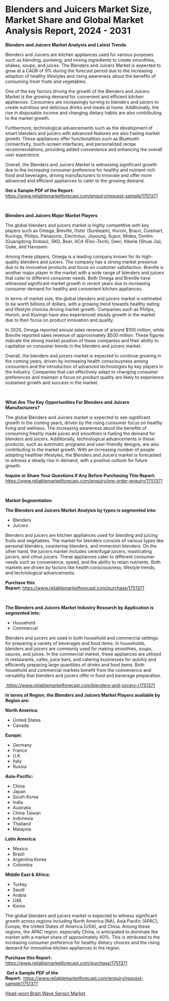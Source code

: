 <p><h1>Blenders and Juicers Market Size, Market Share and Global Market Analysis Report, 2024 - 2031</h1></p><p><strong>Blenders and Juicers Market Analysis and Latest Trends</strong></p>
<p><p>Blenders and Juicers are kitchen appliances used for various purposes such as blending, pureeing, and mixing ingredients to create smoothies, shakes, soups, and juices. The Blenders and Juicers Market is expected to grow at a CAGR of 9% during the forecast period due to the increasing adoption of healthy lifestyles and rising awareness about the benefits of consuming fresh fruits and vegetables.</p><p>One of the key factors driving the growth of the Blenders and Juicers Market is the growing demand for convenient and efficient kitchen appliances. Consumers are increasingly turning to blenders and juicers to create nutritious and delicious drinks and meals at home. Additionally, the rise in disposable income and changing dietary habits are also contributing to the market growth.</p><p>Furthermore, technological advancements such as the development of smart blenders and juicers with advanced features are also fueling market growth. These appliances offer functionalities such as Bluetooth connectivity, touch-screen interfaces, and personalized recipe recommendations, providing added convenience and enhancing the overall user experience.</p><p>Overall, the Blenders and Juicers Market is witnessing significant growth due to the increasing consumer preference for healthy and nutrient-rich food and beverages, driving manufacturers to innovate and offer more advanced and efficient appliances to cater to the growing demand.</p></p>
<p><strong>Get a Sample PDF of the Report:&nbsp;</strong> <a href="https://www.reliablemarketforecast.com/enquiry/request-sample/1751371">https://www.reliablemarketforecast.com/enquiry/request-sample/1751371</a></p>
<p>&nbsp;</p>
<p><strong>Blenders and Juicers Major Market Players</strong></p>
<p><p>The global blenders and juicers market is highly competitive with key players such as Omega, Breville, Oster (Sunbeam), Hurom, Braun, Cuisinart, Kuvings, Philips, Panasonic, Electrolux, Joyoung, Supor, Midea, Donlim (Guangdong Xinbao), SKG, Bear, ACA (Elec-Tech), Deer, Xibeile (Shuai Jia), Ouke, and Hanssem. </p><p>Among these players, Omega is a leading company known for its high-quality blenders and juicers. The company has a strong market presence due to its innovative products and focus on customer satisfaction. Breville is another major player in the market with a wide range of blenders and juicers that cater to different consumer needs. Both Omega and Breville have witnessed significant market growth in recent years due to increasing consumer demand for healthy and convenient kitchen appliances.</p><p>In terms of market size, the global blenders and juicers market is estimated to be worth billions of dollars, with a growing trend towards healthy eating and lifestyle choices driving market growth. Companies such as Philips, Hurom, and Kuvings have also experienced steady growth in the market due to their focus on product innovation and quality.</p><p>In 2020, Omega reported annual sales revenue of around $100 million, while Breville reported sales revenue of approximately $500 million. These figures indicate the strong market position of these companies and their ability to capitalize on consumer trends in the blenders and juicers market.</p><p>Overall, the blenders and juicers market is expected to continue growing in the coming years, driven by increasing health consciousness among consumers and the introduction of advanced technologies by key players in the industry. Companies that can effectively adapt to changing consumer preferences and maintain a focus on product quality are likely to experience sustained growth and success in the market.</p></p>
<p>&nbsp;</p>
<p><strong>What Are The Key Opportunities For Blenders and Juicers Manufacturers?</strong></p>
<p><p>The global Blenders and Juicers market is expected to see significant growth in the coming years, driven by the rising consumer focus on healthy living and wellness. The increasing awareness about the benefits of consuming freshly made juices and smoothies is fueling the demand for blenders and juicers. Additionally, technological advancements in these products, such as automatic programs and user-friendly designs, are also contributing to the market growth. With an increasing number of people adopting healthier lifestyles, the Blenders and Juicers market is forecasted to witness a steady rise in demand, with a positive outlook for future growth.</p></p>
<p><strong>Inquire or Share Your Questions If Any Before Purchasing This Report:</strong> <a href="https://www.reliablemarketforecast.com/enquiry/pre-order-enquiry/1751371">https://www.reliablemarketforecast.com/enquiry/pre-order-enquiry/1751371</a></p>
<p>&nbsp;</p>
<p><strong>Market Segmentation</strong></p>
<p><strong>The Blenders and Juicers Market Analysis by types is segmented into:</strong></p>
<p><ul><li>Blenders</li><li>Juicers</li></ul></p>
<p><p>Blenders and juicers are kitchen appliances used for blending and juicing fruits and vegetables. The market for blenders consists of various types like personal blenders, countertop blenders, and immersion blenders. On the other hand, the juicers market includes centrifugal juicers, masticating juicers, and citrus juicers. These appliances cater to different consumer needs such as convenience, speed, and the ability to retain nutrients. Both markets are driven by factors like health consciousness, lifestyle trends, and technological advancements.</p></p>
<p><strong>Purchase this Report:&nbsp;</strong><a href="https://www.reliablemarketforecast.com/purchase/1751371">https://www.reliablemarketforecast.com/purchase/1751371</a></p>
<p>&nbsp;</p>
<p><strong>The Blenders and Juicers Market Industry Research by Application is segmented into:</strong></p>
<p><ul><li>Household</li><li>Commercial</li></ul></p>
<p><p>Blenders and juicers are used in both household and commercial settings for preparing a variety of beverages and food items. In households, blenders and juicers are commonly used for making smoothies, soups, sauces, and juices. In the commercial market, these appliances are utilized in restaurants, cafes, juice bars, and catering businesses for quickly and efficiently preparing large quantities of drinks and food items. Both household and commercial markets benefit from the convenience and versatility that blenders and juicers offer in food and beverage preparation.</p></p>
<p><a href="https://www.reliablemarketforecast.com/blenders-and-juicers-r1751371">&nbsp;https://www.reliablemarketforecast.com/blenders-and-juicers-r1751371</a></p>
<p><strong>In terms of Region, the Blenders and Juicers Market Players available by Region are:</strong></p>
<p>
    <p> <strong> North America: </strong>
        <ul>
            <li>United States</li>
            <li>Canada</li>
        </ul>
        </p> 
    <p> <strong> Europe: </strong>
        <ul>
            <li>Germany</li>
            <li>France</li>
            <li>U.K.</li>
            <li>Italy</li>
            <li>Russia</li>
        </ul>
        </p> 
    <p> <strong> Asia-Pacific: </strong>
        <ul>
            <li>China</li>
            <li>Japan</li>
            <li>South Korea</li>
            <li>India</li>
            <li>Australia</li>
            <li>China Taiwan</li>
            <li>Indonesia</li>
            <li>Thailand</li>
            <li>Malaysia</li>
        </ul>
        </p> 
    <p> <strong> Latin America: </strong>
        <ul>
            <li>Mexico</li>
            <li>Brazil</li>
            <li>Argentina Korea</li>
            <li>Colombia</li>
        </ul>
        </p> 
    <p> <strong> Middle East & Africa: </strong>
        <ul>
            <li>Turkey</li>
            <li>Saudi</li>
            <li>Arabia</li>
            <li>UAE</li>
            <li>Korea</li>
        </ul>
    </p>
    </p>
<p><p>The global blenders and juicers market is expected to witness significant growth across regions including North America (NA), Asia Pacific (APAC), Europe, the United States of America (USA), and China. Among these regions, the APAC region, especially China, is anticipated to dominate the market with a market share of approximately 40%. This is attributed to the increasing consumer preference for healthy dietary choices and the rising demand for innovative kitchen appliances in the region.</p></p>
<p><strong>Purchase this Report: </strong><a href="https://www.reliablemarketforecast.com/purchase/1751371">https://www.reliablemarketforecast.com/purchase/1751371</a></p>
<p>&nbsp;<strong>Get a Sample PDF of the Report:&nbsp;&nbsp;</strong><a href="https://www.reliablemarketforecast.com/enquiry/request-sample/1751371">https://www.reliablemarketforecast.com/enquiry/request-sample/1751371</a></p>
<p><strong></strong></p>
<p><p><a href="https://github.com/courtnhaw34343/Market-Research-Report-List-1/blob/main/head-worn-brain-wave-sensor-market.md">Head-worn Brain Wave Sensor Market</a></p></p>